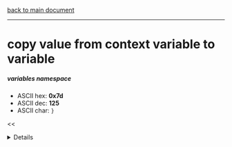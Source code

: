 [back to main document](../README.md)

---

# copy value from context variable to variable
##### variables namespace
- ASCII hex: __0x7d__
- ASCII dec: __125__
- ASCII char: `}`

<<<DETAILS>>>

---

<<<USAGE>>>

---

<<<EXAMPLELINKSECTION>>>

---

[back to main document](../README.md)

***PROJECT RATTISH `@` 2023***
